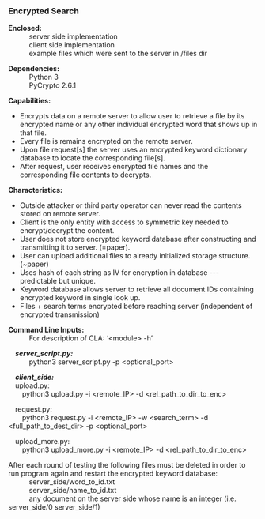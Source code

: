 ### Encrypted Search

**Enclosed:**  
&emsp;&emsp;&emsp;server side implementation  
&emsp;&emsp;&emsp;client side implementation  
&emsp;&emsp;&emsp;example files which were sent to the server in /files dir  


**Dependencies:**  
&emsp;&emsp;&emsp;Python 3  
&emsp;&emsp;&emsp;PyCrypto 2.6.1

**Capabilities:**
* Encrypts data on a remote server to allow user to retrieve a file by its encrypted name or any other individual encrypted word that shows up in that file. 
*  Every file is remains encrypted on the remote server.
* Upon file request[s] the server uses an encrypted keyword dictionary database to locate the corresponding file[s].
* After request, user receives encrypted file names and the corresponding file contents to decrypts. 


**Characteristics:**
* Outside attacker or third party operator can never read the contents stored on remote server.
* Client is the only entity with access to symmetric key needed to encrypt/decrypt the content.
* User does not store encrypted keyword database after constructing and transmitting it to server. (=paper).
* User can upload additional files to already initialized storage structure. (~paper)
* Uses hash of each string as IV for encryption in database --- predictable but unique.
* Keyword database allows server to retrieve all document IDs containing encrypted keyword in single look up.
* Files + search terms encrypted before reaching server (independent of encrypted transmission)

**Command Line Inputs:**  
&emsp;&emsp;&emsp;For description of CLA: ‘\<module> -h’

&emsp;***server_script.py:***  
&emsp;&emsp;&emsp;python3 server_script.py -p <optional_port>

&emsp;***client_side:***  
&emsp;upload.py:  
&emsp;&emsp;python3 upload.py -i <remote_IP> -d <rel_path_to_dir_to_enc>

&emsp;request.py:  
&emsp;&emsp;python3 request.py -i <remote_IP> -w <search_term> -d <full_path_to_dest_dir> -p <optional_port>

&emsp;upload_more.py:  
&emsp;&emsp;python3 upload_more.py -i <remote_IP> -d <rel_path_to_dir_to_enc>

After each round of testing the following files must be deleted in order to run program again and restart the encrypted keyword database:   
&emsp;&emsp;&emsp;server_side/word_to_id.txt  
&emsp;&emsp;&emsp;server_side/name_to_id.txt  
&emsp;&emsp;&emsp;any document on the server side whose name is an integer (i.e. server_side/0 server_side/1)

